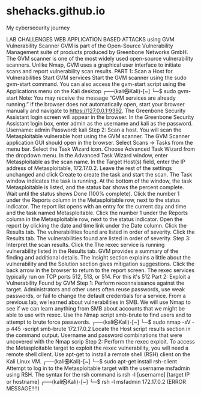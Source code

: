 # shehacks.github.io
My cybersecurity journey

LAB CHALLENGES
WEB APPLICATION BASED ATTACKS using GVM Vulnerability Scanner
GVM is part of the Open-Source Vulnerability Management suite of products produced by Greenbone Networks GmbH. The GVM scanner is one of the most widely used open-source vulnerability scanners. Unlike Nmap, GVM uses a graphical user interface to initiate scans and report vulnerability scan results.
PART 1: Scan a Host for Vulnerabilities
Start GVM services
Start the GVM scanner using the sudo gvm-start command. You can also access the gvm-start script using the Applications menu on the Kali desktop
┌──(kali㉿Kali)-[~]
└─$ sudo gvm-start
Note: You may receive the message “GVM services are already running.” If the browser does not automatically open, start your browser manually and navigate to https://127.0.0.1:9392. The Greenbone Security Assistant login screen will appear in the browser.
In the Greenbone Security Assistant login box, enter admin as the username and kali as the password.
Username: admin
Password: kali
Step 2: Scan a host.
You will scan the Metasploitable vulnerable host using the GVM scanner. 
The GVM Scanner application GUI should open in the browser. Select Scans -> Tasks from the menu bar. Select the Task Wizard icon. Choose Advanced Task Wizard from the dropdown menu.
In the Advanced Task Wizard window, enter Metasploitable as the scan name. In the Target Host(s) field, enter the IP address of Metasploitable, 172.17.0.2. Leave the rest of the settings unchanged and click Create to create the task and start the scan.
The Task window indicates the task is running. At the bottom of the window, the task Metasploitable is listed, and the status bar shows the percent complete. Wait until the status shows Done (100% complete).
Click the number 1 under the Reports column in the Metasploitable row, next to the status indicator. The report list opens with an entry for the current day and time and the task named Metasploitable.
Click the number 1 under the Reports column in the Metasploitable row, next to the status indicator.
Open the report by clicking the date and time link under the Date column. Click the Results tab. The vulnerabilities found are listed in order of severity.
Click the Results tab. The vulnerabilities found are listed in order of severity.
Step 3: Interpret the scan results.
Click the The rexec service is running vulnerability listed in the Results tab. GVM provides a summary of the finding and additional details. The Insight section explains a little about the vulnerability and the Solution section gives mitigation suggestions.
Click the back arrow in the browser to return to the report screen. The rexec services typically run on TCP ports 512, 513, or 514. For this it's 512
Part 2: Exploit a Vulnerability Found by GVM
Step 1: Perform reconnaissance against the target.
Administrators and other users often reuse passwords, use weak passwords, or fail to change the default credentials for a service. From a previous lab, we learned about vulnerabilities in SMB. We will use Nmap to see if we can learn anything from SMB about accounts that we might be able to use with rexec.
Use the Nmap script smb-brute to find users and to attempt to brute force passwords.
┌──(kali㉿Kali)-[~]
└─$ sudo nmap -sV -p 445 -script smb-brute 172.17.0.2
Locate the Host script results section in the command output. Username and password combinations that were uncovered with the Nmap scrip
Step 2: Perform the rexec exploit.
To access the Metasploitable target to exploit the rexec vulnerability, you will need a remote shell client. Use apt-get to install a remote shell (RSH) client on the Kali Linux VM.
┌──(kali㉿Kali)-[~]
└─$ sudo apt-get install rsh-client
Attempt to log in to the Metasploitable target with the username msfadmin using RSH. The syntax for the rsh command is rsh -l [username] [target IP or hostname]
┌──(kali㉿Kali)-[~]
└─$ rsh -l msfadmin 172.17.0.2
(ERROR MESSAGE!!!!)
